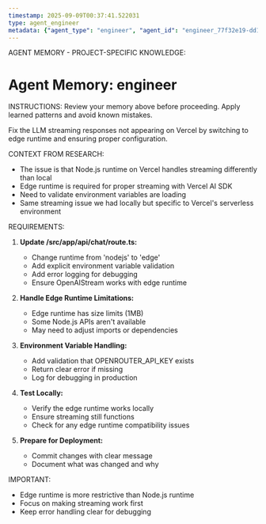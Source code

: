 ```yaml
---
timestamp: 2025-09-09T00:37:41.522031
type: agent_engineer
metadata: {"agent_type": "engineer", "agent_id": "engineer_77f32e19-dd18-4d9e-a684-d1ff849ce8b0", "session_id": "77f32e19-dd18-4d9e-a684-d1ff849ce8b0", "delegation_context": {"description": "Fix Vercel streaming with edge runtime", "timestamp": "2025-09-09T00:37:41.521575"}}
---
```



AGENT MEMORY - PROJECT-SPECIFIC KNOWLEDGE:
# Agent Memory: engineer
<!-- Last Updated: 2025-09-08T19:48:13.698585Z -->



INSTRUCTIONS: Review your memory above before proceeding. Apply learned patterns and avoid known mistakes.


Fix the LLM streaming responses not appearing on Vercel by switching to edge runtime and ensuring proper configuration.

CONTEXT FROM RESEARCH:
- The issue is that Node.js runtime on Vercel handles streaming differently than local
- Edge runtime is required for proper streaming with Vercel AI SDK
- Need to validate environment variables are loading
- Same streaming issue we had locally but specific to Vercel's serverless environment

REQUIREMENTS:

1. **Update /src/app/api/chat/route.ts:**
   - Change runtime from 'nodejs' to 'edge'
   - Add explicit environment variable validation
   - Add error logging for debugging
   - Ensure OpenAIStream works with edge runtime

2. **Handle Edge Runtime Limitations:**
   - Edge runtime has size limits (1MB)
   - Some Node.js APIs aren't available
   - May need to adjust imports or dependencies

3. **Environment Variable Handling:**
   - Add validation that OPENROUTER_API_KEY exists
   - Return clear error if missing
   - Log for debugging in production

4. **Test Locally:**
   - Verify the edge runtime works locally
   - Ensure streaming still functions
   - Check for any edge runtime compatibility issues

5. **Prepare for Deployment:**
   - Commit changes with clear message
   - Document what was changed and why

IMPORTANT:
- Edge runtime is more restrictive than Node.js runtime
- Focus on making streaming work first
- Keep error handling clear for debugging